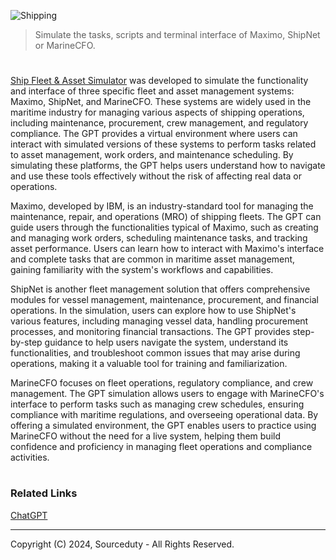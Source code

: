 ![Shipping](https://github.com/user-attachments/assets/a9b90645-a66d-4cb8-a816-971ad38a1205)

> Simulate the tasks, scripts and terminal interface of Maximo, ShipNet or MarineCFO.

#

[Ship Fleet & Asset Simulator](https://chatgpt.com/g/g-8d5fMy4Uh-ship-fleet-asset-simulator) was developed to simulate the functionality and interface of three specific fleet and asset management systems: Maximo, ShipNet, and MarineCFO. These systems are widely used in the maritime industry for managing various aspects of shipping operations, including maintenance, procurement, crew management, and regulatory compliance. The GPT provides a virtual environment where users can interact with simulated versions of these systems to perform tasks related to asset management, work orders, and maintenance scheduling. By simulating these platforms, the GPT helps users understand how to navigate and use these tools effectively without the risk of affecting real data or operations.

Maximo, developed by IBM, is an industry-standard tool for managing the maintenance, repair, and operations (MRO) of shipping fleets. The GPT can guide users through the functionalities typical of Maximo, such as creating and managing work orders, scheduling maintenance tasks, and tracking asset performance. Users can learn how to interact with Maximo's interface and complete tasks that are common in maritime asset management, gaining familiarity with the system's workflows and capabilities.

ShipNet is another fleet management solution that offers comprehensive modules for vessel management, maintenance, procurement, and financial operations. In the simulation, users can explore how to use ShipNet's various features, including managing vessel data, handling procurement processes, and monitoring financial transactions. The GPT provides step-by-step guidance to help users navigate the system, understand its functionalities, and troubleshoot common issues that may arise during operations, making it a valuable tool for training and familiarization.

MarineCFO focuses on fleet operations, regulatory compliance, and crew management. The GPT simulation allows users to engage with MarineCFO's interface to perform tasks such as managing crew schedules, ensuring compliance with maritime regulations, and overseeing operational data. By offering a simulated environment, the GPT enables users to practice using MarineCFO without the need for a live system, helping them build confidence and proficiency in managing fleet operations and compliance activities.

#
### Related Links

[ChatGPT](https://github.com/sourceduty/ChatGPT)

***
Copyright (C) 2024, Sourceduty - All Rights Reserved.
